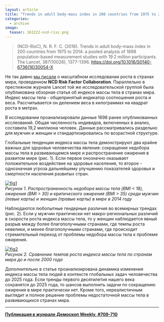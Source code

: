```yaml
---
layout: article
title: "Trends in adult body-mass index in 200 countries from 1975 to 2014"
categories: 
  - archive
image:
  teaser: 161222-ncd-risc.png
---
```


> (NCD-RisC), N. R. F. C. (2016). Trends in adult body-mass index in 200 countries from 1975 to 2014: a pooled analysis of 1698 population-based measurement studies with 19·2 million participants. The Lancet, 387(10026), 1377-1396. https://doi.org/10.1016/S0140-6736(16)30054-X

Не так давно [мы писали][height] о масштабном исследовании роста в странах мира, проведенном **NCD Risk Factor Collaboration**. Параллельно в престижном журнале Lancet той же исследовательской группой была опубликована обзорная статья об индексе массы тела в странах мира. Индекс массы тела - общепринятый индикатор соотношения роста и веса. Рассчитывается он делением веса в килограммах на квадрат роста в метрах.

В исследовании проанализировали данные 1698 ранее опубликованных исслеований. Общая численность индивидов, включенных в анализ, составила 19,2 миллиона человек. Данные рассматривались раздельно для мужчин и женщин и стандартизировались по возрастной структуре.

Глобальные тенденции индекса массы тела демонстрируют два крайне важных для здоровья человечества явления: сокращение недобора массы тела в развивающемся мире и распространение ожирения в развитом мире (рис. 1). Если первое онозначно оказывает положительное воздействие на здоровье населения, то второе - однозначная угроза дальнейшему улучшению показателей здоровья и смертности населения развитых стран.

[![fig1][f1]][f1]  
*Рисунок 1. Распространенность недобора массы тела (BMI < 18), ожирения (BMI > 30) и критического ожирения (BMI > 35) среди мужчин (левые карты) и женщин (правые карты) в мире в 2014 году*

Наблюдаются любопытные гендерные различия во всемирных трендах (рис. 2). Если у мужчин практически нет макро-региональных различий в скорости роста индекса массы тела, то у женщин наблюдается явный разрыв между более благополучными странами, где темпы роста невелики, и менее благополучными странами, где происходит стремительный переход от проблемы недобора массы тела к проблеме ожирения.

[![fig2][f2]][f2]  
*Рисунок 2. Сравнение темпов роста индекса массы тела по странам мира до и после 2000 года*

Дополнительно в статье проанализирована динамика изменения индекса массы тела людей в контексте глобальных задач человечества до 2025 года. Если тренды первого десятилетия нашего века сохранятся до 2025 года, то шансов выполнить задачи по сокращению ожирения в мире практически нет. Кроме того, нереалистичным выглядит и полное решение проблемы недостаточной массы тела в развивающихся странах мира.

[f1]: /dem-digest/images/2016/709-fig-01.png
[f2]: /dem-digest/images/2016/709-fig-02.png

[height]: /dem-digest/archive/2016/11/08/ncd-risc/

***
**[Публикация в жунрале Демоскоп Weekly, #709-710](http://demoscope.ru/weekly/2016/0709/digest02.php)**